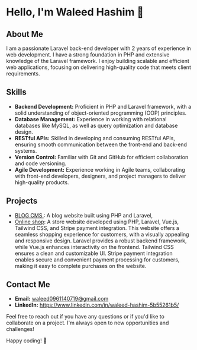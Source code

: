 

# Hello, I'm Waleed Hashim 👋

## About Me
I am a passionate Laravel back-end developer with 2 years of experience in web development. I have a strong foundation in PHP and extensive knowledge of the Laravel framework. I enjoy building scalable and efficient web applications, focusing on delivering high-quality code that meets client requirements.

## Skills
- **Backend Development:** Proficient in PHP and Laravel framework, with a solid understanding of object-oriented programming (OOP) principles.
- **Database Management:** Experience in working with relational databases like MySQL, as well as query optimization and database design.
- **RESTful APIs:** Skilled in developing and consuming RESTful APIs, ensuring smooth communication between the front-end and back-end systems.
- **Version Control:** Familiar with Git and GitHub for efficient collaboration and code versioning.
- **Agile Development:** Experience working in Agile teams, collaborating with front-end developers, designers, and project managers to deliver high-quality products.

## Projects
- [BLOG CMS ](https://github.com/Waleedx249i/cms-app): A blog website built using PHP and Laravel,
- [Online shop](https://github.com/Waleedx249i/store): A store website developed using PHP, Laravel, Vue.js, Tailwind CSS, and Stripe payment integration. This website offers a seamless shopping experience for customers, with a visually appealing and responsive design. Laravel provides a robust backend framework, while Vue.js enhances interactivity on the frontend. Tailwind CSS ensures a clean and customizable UI. Stripe payment integration enables secure and convenient payment processing for customers, making it easy to complete purchases on the website.




## Contact Me
- **Email:** waleed0961140719@gmail.com
- **LinkedIn:** https://www.linkedin.com/in/waleed-hashim-5b55261b5/

Feel free to reach out if you have any questions or if you'd like to collaborate on a project. I'm always open to new opportunities and challenges!

Happy coding! 🚀

